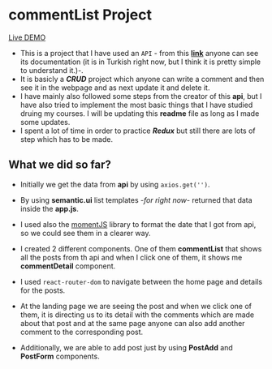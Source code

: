 # commentList Project
[Live DEMO](https://post-commentlist.netlify.app/)
-   This is a project that I have used an `API` - from this **[link](https://github.com/reactdersleri/react-yazi-yorum)** anyone can see its documentation (it is in Turkish right now, but I think it is pretty simple to understand it.)-.
-   It is basicly a **_CRUD_** project which anyone can write a comment and then see it in the webpage and as next update it and delete it.
-   I have mainly also followed some steps from the creator of this **api**, but I have also tried to implement the most basic things that I have studied druing my courses. I will be updating this **readme** file as long as I made some updates.
- I spent a lot of time in order to practice **_Redux_** but still there are lots of step which has to be made.

## What we did so far?

-   Initially we get the data from **api** by using `axios.get('')`.

-   By using **semantic.ui** list templates _-for right now-_ returned that data inside the **app.js**.

-   I used also the [momentJS](https://momentjs.com/) library to format the date that I got from api, so we could see them in a clearer way.

-   I created 2 different components. One of them **commentList** that shows all the posts from th api and when I click one of them, it shows me **commentDetail** component.

-   I used `react-router-dom` to navigate between the home page and details for the posts.

-   At the landing page we are seeing the post and when we click one of them, it is directing us to its detail with the comments which are made about that post and at the same page anyone can also add another comment to the corresponding post.
-   Additionally, we are able to add post just by using **PostAdd** and **PostForm** components.
